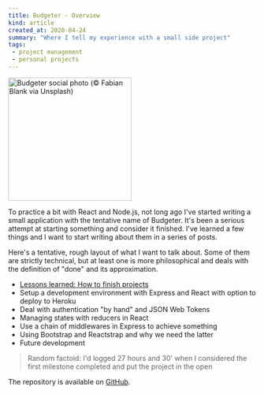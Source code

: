 ```yaml
---
title: Budgeter - Overview
kind: article
created_at: 2020-04-24
summary: "Where I tell my experience with a small side project"
tags:
 - project management
 - personal projects
---
```


<img src="/gallery/fabian-blank-piglet-unsplash.jpg" width="250" alt="Budgeter social photo (© Fabian Blank via Unsplash)" />

To practice a bit with React and Node.js, not long ago I've started writing a small application with the tentative name of Budgeter. It's been a serious attempt at starting something and consider it finished. I've learned a few things and I want to start writing about them in a series of posts.

<!-- more -->

Here's a tentative, rough layout of what I want to talk about. Some of them are strictly technical, but at least one is more philosophical and deals with the definition of "done" and its approximation.

- [Lessons learned: How to finish projects](/blog/how-to-finish-projects/)
- Setup a development environment with Express and React with option to deploy to Heroku
- Deal with authentication "by hand" and JSON Web Tokens
- Managing states with reducers in React
- Use a chain of middlewares in Express to achieve something
- Using Bootstrap and Reactstrap and why we need the latter
- Future development

> Random factoid: I'd logged 27 hours and 30' when I considered the first milestone completed and put the project in the open

The repository is available on [GitHub](https://github.com/sturmer/capital).
